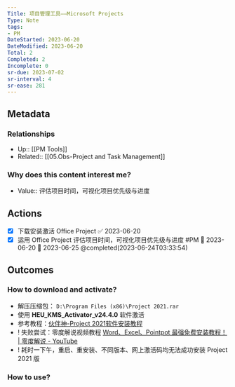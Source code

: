 ```yaml
---
Title: 项目管理工具——Microsoft Projects
Type: Note
tags: 
- PM
DateStarted: 2023-06-20
DateModified: 2023-06-20
Total: 2
Completed: 2
Incomplete: 0
sr-due: 2023-07-02
sr-interval: 4
sr-ease: 281
---
```

## Metadata
### Relationships
- Up:: [[PM Tools]]
- Related:: [[05.Obs-Project and Task Management]]
### Why does this content interest me?
- Value:: 评估项目时间，可视化项目优先级与进度
## Actions
- [x] 下载安装激活 Office Project ✅ 2023-06-20
- [x] 运用 Office Project 评估项目时间，可视化项目优先级与进度 #PM 🛫 2023-06-20 📅 2023-06-25  @completed(2023-06-24T03:33:54)
## Outcomes
### How to download and activate?
- 解压压缩包： `D:\Program Files (x86)\Project 2021.rar`
- 使用 **HEU_KMS_Activator_v24.4.0** 软件激活
- 参考教程：[伙伴神-Project 2021软件安装教程](https://mp.weixin.qq.com/s/0d8G1piK4_gwUkpb2q84YA)
- ! 失败尝试：零度解说视频教程 [Word、Excel、Pointpot 最强免费安装教程！ | 零度解说 - YouTube](https://www.youtube.com/watch?v=VSjRx7Hoa60&list=PLPpU3NyRmFI49UBX25ZGKOy_fe8WWluOp&index=42)
- ! 耗时一下午，重启、重安装、不同版本、网上激活码均无法成功安装 Project 2021 版
### How to use?
